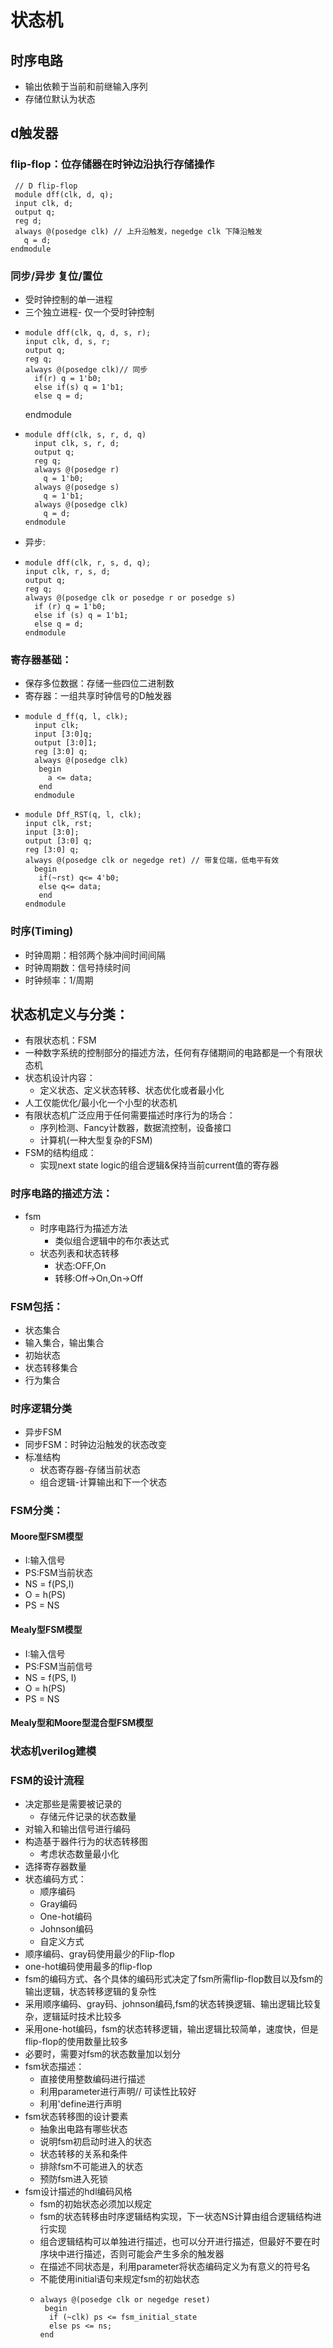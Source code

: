 # 状态机
## 时序电路
- 输出依赖于当前和前继输入序列
- 存储位默认为状态
## d触发器
### flip-flop：位存储器在时钟边沿执行存储操作
     // D flip-flop
     module dff(clk, d, q);
     input clk, d;
     output q;
     reg d;
     always @(posedge clk) // 上升沿触发，negedge clk 下降沿触发
       q = d;
    endmodule
### 同步/异步 复位/置位
- 受时钟控制的单一进程
- 三个独立进程- 仅一个受时钟控制
-     module dff(clk, q, d, s, r);
      input clk, d, s, r;
      output q;
      reg q;
      always @(posedge clk)// 同步
        if(r) q = 1'b0;
        else if(s) q = 1'b1;
        else q = d;
     endmodule
-     module dff(clk, s, r, d, q)
        input clk, s, r, d;
        output q;
        reg q;
        always @(posedge r)
          q = 1'b0;
        always @(posedge s)
          q = 1'b1;
        always @(posedge clk)
          q = d;
      endmodule
- 异步:
-     module dff(clk, r, s, d, q);
      input clk, r, s, d;
      output q;
      reg q;
      always @(posedge clk or posedge r or posedge s)
        if (r) q = 1'b0;
        else if (s) q = 1'b1;
        else q = d;
      endmodule
### 寄存器基础：
- 保存多位数据：存储一些四位二进制数
- 寄存器：一组共享时钟信号的D触发器
-     module d_ff(q, l, clk);
        input clk;
        input [3:0]q;
        output [3:0]1;
        reg [3:0] q;
        always @(posedge clk)
         begin
           a <= data;
         end
        endmodule
-     module Dff_RST(q, l, clk);
      input clk, rst;
      input [3:0];
      output [3:0] q;
      reg [3:0] q;
      always @(posedge clk or negedge ret) // 带复位端，低电平有效
        begin
         if(~rst) q<= 4'b0;
         else q<= data;
         end
      endmodule
### 时序(Timing)
- 时钟周期：相邻两个脉冲间时间间隔
- 时钟周期数：信号持续时间
- 时钟频率：1/周期
## 状态机定义与分类：
- 有限状态机：FSM
- 一种数字系统的控制部分的描述方法，任何有存储期间的电路都是一个有限状态机
- 状态机设计内容：
  - 定义状态、定义状态转移、状态优化或者最小化
- 人工仅能优化/最小化一个小型的状态机
- 有限状态机广泛应用于任何需要描述时序行为的场合：
  - 序列检测、Fancy计数器，数据流控制，设备接口
  - 计算机(一种大型复杂的FSM)
- FSM的结构组成：
  - 实现next state logic的组合逻辑&保持当前current值的寄存器
### 时序电路的描述方法：
- fsm
  - 时序电路行为描述方法
    - 类似组合逻辑中的布尔表达式
  - 状态列表和状态转移
    - 状态:OFF,On
    - 转移:Off->On,On->Off
### FSM包括：
- 状态集合
- 输入集合，输出集合
- 初始状态
- 状态转移集合
- 行为集合
### 时序逻辑分类
- 异步FSM
- 同步FSM：时钟边沿触发的状态改变
- 标准结构
  - 状态寄存器-存储当前状态
  - 组合逻辑-计算输出和下一个状态
### FSM分类：
#### Moore型FSM模型
- I:输入信号
- PS:FSM当前状态
- NS = f(PS,I)
- O = h(PS)
- PS = NS
#### Mealy型FSM模型
- I:输入信号
- PS:FSM当前信号
- NS = f(PS, I)
- O = h(PS)
- PS = NS
#### Mealy型和Moore型混合型FSM模型
### 状态机verilog建模
### FSM的设计流程
- 决定那些是需要被记录的
  - 存储元件记录的状态数量
- 对输入和输出信号进行编码
- 构造基于器件行为的状态转移图
  - 考虑状态数量最小化
- 选择寄存器数量
- 状态编码方式：
  - 顺序编码
  - Gray编码
  - One-hot编码
  - Johnson编码
  - 自定义方式
- 顺序编码、gray码使用最少的Flip-flop
- one-hot编码使用最多的flip-flop
- fsm的编码方式、各个具体的编码形式决定了fsm所需flip-flop数目以及fsm的输出逻辑，状态转移逻辑的复杂性
- 采用顺序编码、gray码、johnson编码,fsm的状态转换逻辑、输出逻辑比较复杂，逻辑延时技术比较多
- 采用one-hot编码，fsm的状态转移逻辑，输出逻辑比较简单，速度快，但是flip-flop的使用数量比较多
- 必要时，需要对fsm的状态数量加以划分
- fsm状态描述：
  - 直接使用整数编码进行描述
  - 利用parameter进行声明// 可读性比较好
  - 利用'define进行声明
- fsm状态转移图的设计要素
  - 抽象出电路有哪些状态
  - 说明fsm初启动时进入的状态
  - 状态转移的关系和条件
  - 排除fsm不可能进入的状态
  - 预防fsm进入死锁
- fsm设计描述的hdl编码风格
  - fsm的初始状态必须加以规定
  - fsm的状态转移由时序逻辑结构实现，下一状态NS计算由组合逻辑结构进行实现
  - 组合逻辑结构可以单独进行描述，也可以分开进行描述，但最好不要在时序块中进行描述，否则可能会产生多余的触发器
  - 在描述不同状态是，利用parameter将状态编码定义为有意义的符号名
  - 不能使用initial语句来规定fsm的初始状态
   -     always @(posedge clk or negedge reset)
          begin
           if (~clk) ps <= fsm_initial_state
           else ps <= ns;
         end
